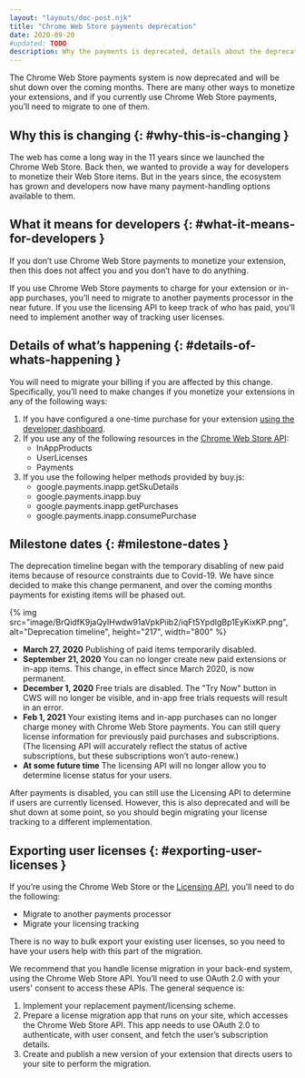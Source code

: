 ```yaml
---
layout: "layouts/doc-post.njk"
title: "Chrome Web Store payments deprecation"
date: 2020-09-20
#updated: TODO
description: Why the payments is deprecated, details about the deprecation timeline, and more.
---
```


The Chrome Web Store payments system is now deprecated and will be shut down over the coming months.
There are many other ways to monetize your extensions, and if you currently use Chrome Web Store
payments, you’ll need to migrate to one of them.

## Why this is changing {: #why-this-is-changing }

The web has come a long way in the 11 years since we launched the Chrome Web Store. Back then, we
wanted to provide a way for developers to monetize their Web Store items. But in the years since,
the ecosystem has grown and developers now have many payment-handling options available to them.

## What it means for developers {: #what-it-means-for-developers }

If you don’t use Chrome Web Store payments to monetize your extension, then this does not affect you
and you don’t have to do anything.

If you use Chrome Web Store payments to charge for your extension or in-app purchases, you’ll need
to migrate to another payments processor in the near future. If you use the licensing API to keep
track of who has paid, you’ll need to implement another way of tracking user licenses.

## Details of what’s happening {: #details-of-whats-happening }

You will need to migrate your billing if you are affected by this change. Specifically, you’ll need
to make changes if you monetize your extensions in any of the following ways:

1.  If you have configured a one-time purchase for your extension [using the developer
    dashboard][1].
2.  If you use any of the following resources in the [Chrome Web Store API][2]:
    - InAppProducts
    - UserLicenses
    - Payments
3.  If you use the following helper methods provided by buy.js:
    - google.payments.inapp.getSkuDetails
    - google.payments.inapp.buy
    - google.payments.inapp.getPurchases
    - google.payments.inapp.consumePurchase

## Milestone dates {: #milestone-dates }

The deprecation timeline began with the temporary disabling of new paid items because of resource
constraints due to Covid-19. We have since decided to make this change permanent, and over the
coming months payments for existing items will be phased out.

{% img src="image/BrQidfK9jaQyIHwdw91aVpkPiib2/iqFt5YpdIgBp1EyKixKP.png", alt="Deprecation timeline", height="217", width="800" %}

- **March 27, 2020** Publishing of paid items temporarily disabled.
- **September 21, 2020** You can no longer create new paid extensions or in-app items. This change,
  in effect since March 2020, is now permanent.
- **December 1, 2020** Free trials are disabled. The "Try Now" button in CWS will no longer be
  visible, and in-app free trials requests will result in an error.
- **Feb 1, 2021** Your existing items and in-app purchases can no longer charge money with Chrome
  Web Store payments. You can still query license information for previously paid purchases and
  subscriptions. (The licensing API will accurately reflect the status of active subscriptions, but
  these subscriptions won’t auto-renew.)
- **At some future time** The licensing API will no longer allow you to determine license status for
  your users.

After payments is disabled, you can still use the Licensing API to determine if users are currently
licensed. However, this is also deprecated and will be shut down at some point, so you should begin
migrating your license tracking to a different implementation.

## Exporting user licenses {: #exporting-user-licenses }

If you’re using the Chrome Web Store or the [Licensing API][3], you’ll need to do the following:

- Migrate to another payments processor
- Migrate your licensing tracking

There is no way to bulk export your existing user licenses, so you need to have your users help with
this part of the migration.

We recommend that you handle license migration in your back-end system, using the Chrome Web Store
API. You’ll need to use OAuth 2.0 with your users' consent to access these APIs. The general
sequence is:

1.  Implement your replacement payment/licensing scheme.
2.  Prepare a license migration app that runs on your site, which accesses the Chrome Web Store API.
    This app needs to use OAuth 2.0 to authenticate, with user consent, and fetch the user’s
    subscription details.
3.  Create and publish a new version of your extension that directs users to your site to perform
    the migration.

[1]: /docs/webstore/one_time_payments/#using-otps
[2]: /docs/webstore/api_index/
[3]: /docs/webstore/api_index/
